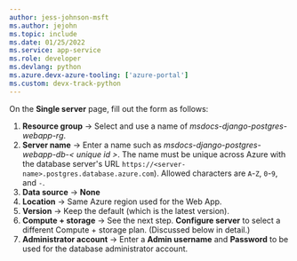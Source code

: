 ```yaml
---
author: jess-johnson-msft
ms.author: jejohn
ms.topic: include
ms.date: 01/25/2022
ms.service: app-service
ms.role: developer
ms.devlang: python
ms.azure.devx-azure-tooling: ['azure-portal']
ms.custom: devx-track-python
---
```


On the **Single server** page, fill out the form as follows:

1. **Resource group** &rarr; Select and use a name of *msdocs-django-postgres-webapp-rg*.
1. **Server name** &rarr; Enter a name such as *msdocs-django-postgres-webapp-db-< unique id >*. The name must be unique across Azure with the database server's URL `https://<server-name>.postgres.database.azure.com`). Allowed characters are `A`-`Z`, `0`-`9`, and `-`.
1. **Data source** &rarr; **None**
1. **Location** &rarr; Same Azure region used for the Web App.
1. **Version** &rarr; Keep the default (which is the latest version).
1. **Compute + storage** &rarr; See the next step. **Configure server** to select a different Compute + storage plan. (Discussed below in detail.)
1. **Administrator account** &rarr; Enter a **Admin username** and **Password** to be used for the database administrator account.

